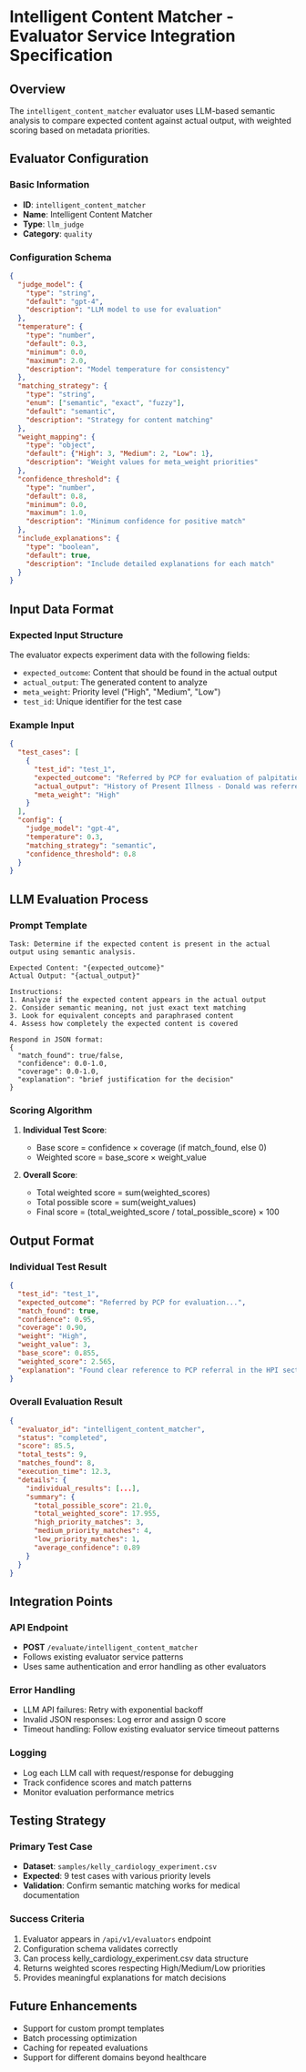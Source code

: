 # Intelligent Content Matcher - Evaluator Service Integration Specification

## Overview
The `intelligent_content_matcher` evaluator uses LLM-based semantic analysis to compare expected content against actual output, with weighted scoring based on metadata priorities.

## Evaluator Configuration

### Basic Information
- **ID**: `intelligent_content_matcher`
- **Name**: Intelligent Content Matcher
- **Type**: `llm_judge`
- **Category**: `quality`

### Configuration Schema
```json
{
  "judge_model": {
    "type": "string",
    "default": "gpt-4",
    "description": "LLM model to use for evaluation"
  },
  "temperature": {
    "type": "number",
    "default": 0.3,
    "minimum": 0.0,
    "maximum": 2.0,
    "description": "Model temperature for consistency"
  },
  "matching_strategy": {
    "type": "string",
    "enum": ["semantic", "exact", "fuzzy"],
    "default": "semantic",
    "description": "Strategy for content matching"
  },
  "weight_mapping": {
    "type": "object",
    "default": {"High": 3, "Medium": 2, "Low": 1},
    "description": "Weight values for meta_weight priorities"
  },
  "confidence_threshold": {
    "type": "number",
    "default": 0.8,
    "minimum": 0.0,
    "maximum": 1.0,
    "description": "Minimum confidence for positive match"
  },
  "include_explanations": {
    "type": "boolean",
    "default": true,
    "description": "Include detailed explanations for each match"
  }
}
```

## Input Data Format

### Expected Input Structure
The evaluator expects experiment data with the following fields:
- `expected_outcome`: Content that should be found in the actual output
- `actual_output`: The generated content to analyze
- `meta_weight`: Priority level ("High", "Medium", "Low")
- `test_id`: Unique identifier for the test case

### Example Input
```json
{
  "test_cases": [
    {
      "test_id": "test_1",
      "expected_outcome": "Referred by PCP for evaluation of palpitations",
      "actual_output": "History of Present Illness - Donald was referred by his primary care physician for evaluation of heart palpitations...",
      "meta_weight": "High"
    }
  ],
  "config": {
    "judge_model": "gpt-4",
    "temperature": 0.3,
    "matching_strategy": "semantic",
    "confidence_threshold": 0.8
  }
}
```

## LLM Evaluation Process

### Prompt Template
```
Task: Determine if the expected content is present in the actual output using semantic analysis.

Expected Content: "{expected_outcome}"
Actual Output: "{actual_output}"

Instructions:
1. Analyze if the expected content appears in the actual output
2. Consider semantic meaning, not just exact text matching
3. Look for equivalent concepts and paraphrased content
4. Assess how completely the expected content is covered

Respond in JSON format:
{
  "match_found": true/false,
  "confidence": 0.0-1.0,
  "coverage": 0.0-1.0,
  "explanation": "brief justification for the decision"
}
```

### Scoring Algorithm
1. **Individual Test Score**: 
   - Base score = confidence × coverage (if match_found, else 0)
   - Weighted score = base_score × weight_value
   
2. **Overall Score**:
   - Total weighted score = sum(weighted_scores)
   - Total possible score = sum(weight_values)
   - Final score = (total_weighted_score / total_possible_score) × 100

## Output Format

### Individual Test Result
```json
{
  "test_id": "test_1",
  "expected_outcome": "Referred by PCP for evaluation...",
  "match_found": true,
  "confidence": 0.95,
  "coverage": 0.90,
  "weight": "High",
  "weight_value": 3,
  "base_score": 0.855,
  "weighted_score": 2.565,
  "explanation": "Found clear reference to PCP referral in the HPI section..."
}
```

### Overall Evaluation Result
```json
{
  "evaluator_id": "intelligent_content_matcher",
  "status": "completed",
  "score": 85.5,
  "total_tests": 9,
  "matches_found": 8,
  "execution_time": 12.3,
  "details": {
    "individual_results": [...],
    "summary": {
      "total_possible_score": 21.0,
      "total_weighted_score": 17.955,
      "high_priority_matches": 3,
      "medium_priority_matches": 4,
      "low_priority_matches": 1,
      "average_confidence": 0.89
    }
  }
}
```

## Integration Points

### API Endpoint
- **POST** `/evaluate/intelligent_content_matcher`
- Follows existing evaluator service patterns
- Uses same authentication and error handling as other evaluators

### Error Handling
- LLM API failures: Retry with exponential backoff
- Invalid JSON responses: Log error and assign 0 score
- Timeout handling: Follow existing evaluator service timeout patterns

### Logging
- Log each LLM call with request/response for debugging
- Track confidence scores and match patterns
- Monitor evaluation performance metrics

## Testing Strategy

### Primary Test Case
- **Dataset**: `samples/kelly_cardiology_experiment.csv`
- **Expected**: 9 test cases with various priority levels
- **Validation**: Confirm semantic matching works for medical documentation

### Success Criteria
1. Evaluator appears in `/api/v1/evaluators` endpoint
2. Configuration schema validates correctly
3. Can process kelly_cardiology_experiment.csv data structure
4. Returns weighted scores respecting High/Medium/Low priorities
5. Provides meaningful explanations for match decisions

## Future Enhancements
- Support for custom prompt templates
- Batch processing optimization
- Caching for repeated evaluations
- Support for different domains beyond healthcare